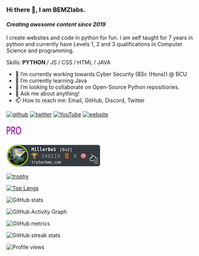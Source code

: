 ### Hi there 👋, I am BEMZlabs.
#### *Creating awesome content since 2019*
I create websites and code in python for fun. I am self taught for 7 years in python and currently have Levels 1, 2 and 3 qualifications in Computer Science and programming.

Skills: **PYTHON** / JS / CSS / HTML / JAVA

- 🔭 I’m currently working towards Cyber Security (BSc (Hons)) @ BCU 
- 🌱 I’m currently learning Java 
- 👯 I’m looking to collaborate on Open-Source Python repositiories. 
- 💬 Ask me about anything! 
- 📫 How to reach me: Email, GitHub, Discord, Twitter 

[<img src='https://cdn.jsdelivr.net/npm/simple-icons@3.0.1/icons/github.svg' alt='github' height='40'>](https://github.com/BEMZ01)  [<img src='https://cdn.jsdelivr.net/npm/simple-icons@3.0.1/icons/twitter.svg' alt='twitter' height='40'>](https://twitter.com/BEMZlabs)  [<img src='https://cdn.jsdelivr.net/npm/simple-icons@3.0.1/icons/youtube.svg' alt='YouTube' height='40'>](https://www.youtube.com/channel/UClxY8qNYmrY-L0Oe7unD4uw)  [<img src='https://cdn.jsdelivr.net/npm/simple-icons@3.0.1/icons/icloud.svg' alt='website' height='40'>](https://bemz.info)  

<a href='https://github.com/pricing'><img src='https://raw.githubusercontent.com/acervenky/animated-github-badges/master/assets/pro.gif' width='40' height='40'></a> 


[![tryhackme stats](https://raw.githubusercontent.com/BEMZ01/BEMZ01/master/assets/thm_propic.png)](https://tryhackme.com/p/MillerBeS)

[![trophy](https://github-profile-trophy.vercel.app/?username=BEMZ01)](https://github.com/ryo-ma/github-profile-trophy)

[![Top Langs](https://github-readme-stats.vercel.app/api/top-langs/?username=BEMZ01)](https://github.com/anuraghazra/github-readme-stats)

![GitHub stats](https://github-readme-stats.vercel.app/api?username=BEMZ01&show_icons=true&count_private=true)  

![GitHub Activity Graph](https://activity-graph.herokuapp.com/graph?username=BEMZ01)  

![GitHub metrics](https://metrics.lecoq.io/BEMZ01)  

![GitHub streak stats](https://github-readme-streak-stats.herokuapp.com/?user=BEMZ01)  

![Profile views](https://gpvc.arturio.dev/BEMZ01)  
